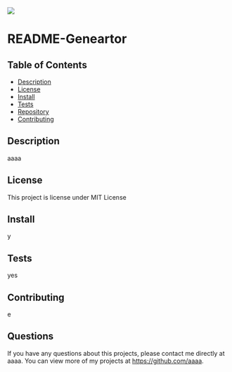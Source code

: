 
<img src='https://img.shields.io/github/license/aaaa/aaa' >

  # README-Geneartor

 
  
  
  
  ## Table of Contents
  * [Description](#description)
  * [License](#license)
  * [Install](#install)
  * [Tests](#run)
  * [Repository](#usingRepo)
  * [Contributing](#contributing)
  
  ## Description
  aaaa

  
  ## License 
  This project is license under MIT License

  ## Install
  y
 
  ## Tests
  yes

  ## Contributing 
  e

  ## Questions
  If you have any questions about this projects, please contact me directly at aaaa. 
  You can view more of my projects at https://github.com/aaaa.
